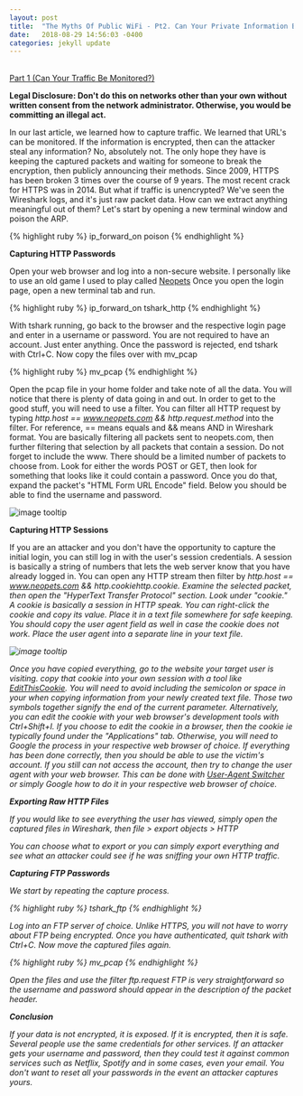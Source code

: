 ```yaml
---
layout: post
title:  "The Myths Of Public WiFi - Pt2. Can Your Private Information Be Stolen?"
date:   2018-08-29 14:56:03 -0400
categories: jekyll update
---
```


<br>[Part 1 (Can Your Traffic Be Monitored?)][part-1]

<b>Legal Disclosure: Don't do this on networks other than your own without written consent from the network administrator. Otherwise, you would be committing an illegal act.</b>

In our last article, we learned how to capture traffic. We learned that URL's can be monitored. If the information is encrypted, then can the attacker steal any information? No, absolutely not. The only hope they have is keeping the captured packets and waiting for someone to break the encryption, then publicly announcing their methods. Since 2009, HTTPS has been broken 3 times over the course of 9 years. The most recent crack for HTTPS was in 2014. But what if traffic is unencrypted? We've seen the Wireshark logs, and it's just raw packet data. How can we extract anything meaningful out of them? Let's start by opening a new terminal window and poison the ARP.

{% highlight ruby %}
ip_forward_on
poison
{% endhighlight %}

<b>Capturing HTTP Passwords</b>

Open your web browser and log into a non-secure website. I personally like to use an old game I used to play called [Neopets][neopets.com]
Once you open the login page, open a new terminal tab and run.

{% highlight ruby %}
ip_forward_on
tshark_http
{% endhighlight %}

With tshark running, go back to the browser and the respective login page and enter in a username or password. You are not required to have an account. Just enter anything. Once the password is rejected, end tshark with Ctrl+C. Now copy the files over with mv_pcap

{% highlight ruby %}
mv_pcap
{% endhighlight %}

Open the pcap file in your home folder and take note of all the data. You will notice that there is plenty of data going in and out. In order to get to the good stuff, you will need to use a filter. You can filter all HTTP request by typing <i>http.host == www.neopets.com && http.request.method</i> into the filter. For reference, == means equals and && means AND in Wireshark format. You are basically filtering all packets sent to neopets.com, then further filtering that selection by all packets that contain a session. Do not forget to include the www. There should be a limited number of packets to choose from. Look for either the words POST or GET, then look for something that looks like it could contain a password. Once you do that, expand the packet's "HTML Form URL Encode" field. Below you should be able to find the username and password.

![image tooltip](/blog/images/wifi/wiresharkpass.JPG)

<b>Capturing HTTP Sessions</b>

If you are an attacker and you don't have the opportunity to capture the initial login, you can still log in with the user's session credentials. A session is basically a string of numbers that lets the web server know that you have already logged in. You can open any HTTP stream then filter by <i>http.host == www.neopets.com && http.cookiehttp.cookie<i/>. Examine the selected packet, then open the "HyperText Transfer Protocol" section. Look under "cookie." A cookie is basically a session in HTTP speak. You can right-click the cookie and copy its value. Place it in a text file somewhere for safe keeping. You should copy the user agent field as well in case the cookie does not work. Place the user agent into a separate line in your text file.

![image tooltip](/blog/images/wifi/wiresharkcookie.JPG)

Once you have copied everything, go to the website your target user is visiting. copy that cookie into your own session with a tool like [EditThisCookie][EditThisCookie]. You will need to avoid including the semicolon or space in your when copying information from your newly created text file. Those two symbols together signify the end of the current parameter. Alternatively, you can edit the cookie with your web browser's development tools with Ctrl+Shift+I. If you choose to edit the cookie in a browser, then the cookie ie typically found under the "Applications" tab. Otherwise, you will need to Google the process in your respective web browser of choice. If everything has been done correctly, then you should be able to use the victim's account. If you still can not access the account, then try to change the user agent with your web browser. This can be done with [User-Agent Switcher][User-AgentSwitcher] or simply Google how to do it in your respective web browser of choice.

<b>Exporting Raw HTTP Files</b>

If you would like to see everything the user has viewed, simply open the captured files in Wireshark, then <i>file > export objects > HTTP</i>

You can choose what to export or you can simply export everything and see what an attacker could see if he was sniffing your own HTTP traffic.

<b>Capturing FTP Passwords</b>

We start by repeating the capture process.

{% highlight ruby %}
tshark_ftp
{% endhighlight %}

Log into an FTP server of choice. Unlike HTTPS, you will not have to worry about FTP being encrypted. Once you have authenticated, quit tshark with Ctrl+C. Now move the captured files again.

{% highlight ruby %}
mv_pcap
{% endhighlight %}

Open the files and use the filter <i>ftp.request</i> FTP is very straightforward so the username and password should appear in the description of the packet header.

<b>Conclusion</b>

If your data is not encrypted, it is exposed. If it is encrypted, then it is safe. Several people use the same credentials for other services. If an attacker gets your username and password, then they could test it against common services such as Netflix, Spotify and in some cases, even your email. You don't want to reset all your passwords in the event an attacker captures yours.

[neopets.com]: http://www.neopets.com
[EditThisCookie]: http://www.editthiscookie.com
[User-AgentSwitcher]: http://useragentswitcher.org
[part-1]: https://danielloosec.github.io/blog/jekyll/update/2018/08/29/PublicWifiMyths_Part_1.html
